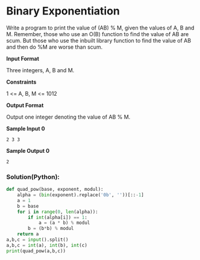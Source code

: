 # Binary Exponentiation

Write a program to print the value of (AB) % M, given the values of A, B and M.
Remember, those who use an O(B) function to find the value of AB are scum. But those who use the inbuilt library function to find the value of AB and then do %M are worse than scum.

**Input Format**

Three integers, A, B and M.

**Constraints**

1 <= A, B, M <= 1012

**Output Format**

Output one integer denoting the value of AB % M.

**Sample Input 0**
```
2 3 3
```
**Sample Output 0**
```
2
```
### Solution(Python):

```py
def quad_pow(base, exponent, modul): 
    alpha = (bin(exponent).replace('0b', ''))[::-1]
    a = 1
    b = base
    for i in range(0, len(alpha)):
        if int(alpha[i]) == 1:
            a = (a * b) % modul
        b = (b*b) % modul
    return a
a,b,c = input().split()
a,b,c = int(a), int(b), int(c)
print(quad_pow(a,b,c))
```
